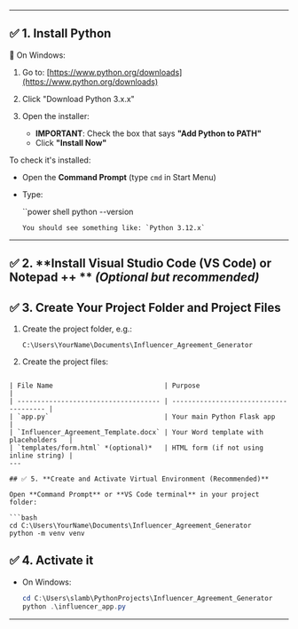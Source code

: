 
---

## ✅ 1. **Install Python**

🔹 On Windows:

1. Go to: [https://www.python.org/downloads](https://www.python.org/downloads)
2. Click "Download Python 3.x.x"
3. Open the installer:

   * **IMPORTANT**: Check the box that says **"Add Python to PATH"**
   * Click **"Install Now"**

To check it's installed:

* Open the **Command Prompt** (type `cmd` in Start Menu)
* Type:

  ``power shell
  python --version
  ```
  You should see something like: `Python 3.12.x`
---

## ✅ 2. **Install Visual Studio Code (VS Code) or Notepad ++ ** *(Optional but recommended)*

## ✅ 3. **Create Your Project Folder and Project Files**

1. Create the project folder, e.g.:

   ```
   C:\Users\YourName\Documents\Influencer_Agreement_Generator

2. Create the project files:

```

| File Name                            | Purpose                                |
| ------------------------------------ | -------------------------------------- |
| `app.py`                             | Your main Python Flask app             |
| `Influencer_Agreement_Template.docx` | Your Word template with placeholders   |
| `templates/form.html` *(optional)*   | HTML form (if not using inline string) |
---

## ✅ 5. **Create and Activate Virtual Environment (Recommended)**

Open **Command Prompt** or **VS Code terminal** in your project folder:

```bash
cd C:\Users\YourName\Documents\Influencer_Agreement_Generator
python -m venv venv
```

## ✅ 4. **Activate it**

* On Windows:

  ```powershell
  cd C:\Users\slamb\PythonProjects\Influencer_Agreement_Generator
  python .\influencer_app.py
  ```

---
